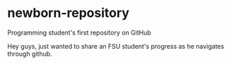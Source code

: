 # newborn-repository
Programming student's first repository on GitHub

Hey guys, just wanted to share an FSU student's progress as he navigates through github. 
